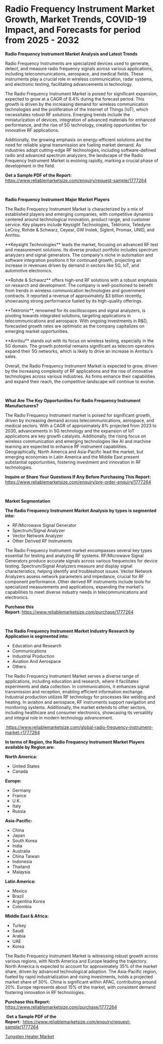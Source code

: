 <p><h1>Radio Frequency Instrument Market Growth, Market Trends, COVID-19 Impact, and Forecasts for period from 2025 - 2032</h1></p><p><strong>Radio Frequency Instrument Market Analysis and Latest Trends</strong></p>
<p><p>Radio Frequency Instruments are specialized devices used to generate, detect, and measure radio frequency signals across various applications, including telecommunications, aerospace, and medical fields. These instruments play a crucial role in wireless communication, radar systems, and electronic testing, facilitating advancements in technology.</p><p>The Radio Frequency Instrument Market is poised for significant expansion, expected to grow at a CAGR of 8.4% during the forecast period. This growth is driven by the increasing demand for wireless communication technologies and the proliferation of the Internet of Things (IoT), which necessitates robust RF solutions. Emerging trends include the miniaturization of devices, integration of advanced materials for enhanced performance, and the rise of 5G technology, creating opportunities for innovative RF applications.</p><p>Additionally, the growing emphasis on energy-efficient solutions and the need for reliable signal transmission are fueling market demand. As industries adopt cutting-edge RF technologies, including software-defined radio and advanced spectrum analyzers, the landscape of the Radio Frequency Instrument Market is evolving rapidly, marking a crucial phase of development in the field.</p></p>
<p><strong>Get a Sample PDF of the Report:&nbsp;</strong> <a href="https://www.reliablemarketsize.com/enquiry/request-sample/1777264?utm_campaign=2378&utm_medium=2&utm_source=Github&utm_content=ia&utm_term=18022025&utm_id=radio-frequency-instrument">https://www.reliablemarketsize.com/enquiry/request-sample/1777264</a></p>
<p>&nbsp;</p>
<p><strong>Radio Frequency Instrument Major Market Players</strong></p>
<p><p>The Radio Frequency Instrument Market is characterized by a mix of established players and emerging companies, with competitive dynamics centered around technological innovation, product range, and customer service. Key players include Keysight Technologies, Tektronix, Teledyne LeCroy, Rohde & Schwarz, Ceyear, GW Instek, Siglent, Promax, UNID, and Anritsu.</p><p>**Keysight Technologies** leads the market, focusing on advanced RF test and measurement solutions. Its diverse product portfolio includes spectrum analyzers and signal generators. The company's niche in automation and software integration positions it for continued growth, projecting an increase in revenues driven by demand in sectors like 5G, IoT, and automotive electronics.</p><p>**Rohde & Schwarz** offers high-end RF solutions with a robust emphasis on research and development. The company is well-positioned to benefit from trends in wireless communication technologies and government contracts. It reported a revenue of approximately $3 billion recently, showcasing strong performance fueled by its high-quality offerings.</p><p>**Tektronix**, renowned for its oscilloscopes and signal analyzers, is pivoting towards integrated solutions, targeting applications in telecommunications and aerospace. With ongoing investments in R&D, forecasted growth rates are optimistic as the company capitalizes on emerging market opportunities.</p><p>**Anritsu** stands out with its focus on wireless testing, especially in the 5G domain. The growth potential remains significant as telecom operators expand their 5G networks, which is likely to drive an increase in Anritsu's sales.</p><p>Overall, the Radio Frequency Instrument Market is expected to grow, driven by the increasing complexity of RF applications and the rise of innovative technologies across various industries. As firms enhance their capabilities and expand their reach, the competitive landscape will continue to evolve.</p></p>
<p>&nbsp;</p>
<p><strong>What Are The Key Opportunities For Radio Frequency Instrument Manufacturers?</strong></p>
<p><p>The Radio Frequency Instrument market is poised for significant growth, driven by increasing demand across telecommunications, aerospace, and medical sectors. With a CAGR of approximately 8% projected from 2023 to 2030, advancements in 5G technology and the expansion of IoT applications are key growth catalysts. Additionally, the rising focus on wireless communication and emerging technologies like AI and machine learning are expected to enhance RF instrument capabilities. Geographically, North America and Asia-Pacific lead the market, but emerging economies in Latin America and the Middle East present substantial opportunities, fostering investment and innovation in RF technologies.</p></p>
<p><strong>Inquire or Share Your Questions If Any Before Purchasing This Report:</strong> <a href="https://www.reliablemarketsize.com/enquiry/pre-order-enquiry/1777264?utm_campaign=2378&utm_medium=2&utm_source=Github&utm_content=ia&utm_term=18022025&utm_id=radio-frequency-instrument">https://www.reliablemarketsize.com/enquiry/pre-order-enquiry/1777264</a></p>
<p>&nbsp;</p>
<p><strong>Market Segmentation</strong></p>
<p><strong>The Radio Frequency Instrument Market Analysis by types is segmented into:</strong></p>
<p><ul><li>RF/Microwave Signal Generator</li><li>Spectrum/Signal Analyzer</li><li>Vector Network Analyzer</li><li>Other Derived RF Instruments</li></ul></p>
<p><p>The Radio Frequency Instrument market encompasses several key types essential for testing and analyzing RF systems. RF/Microwave Signal Generators produce accurate signals across various frequencies for device testing. Spectrum/Signal Analyzers measure and display signal characteristics, helping identify and troubleshoot issues. Vector Network Analyzers assess network parameters and impedance, crucial for RF component performance. Other derived RF instruments include tools for specialized measurements and applications, expanding the market's capabilities to meet diverse industry needs in telecommunications and electronics.</p></p>
<p><strong>Purchase this Report:&nbsp;</strong><a href="https://www.reliablemarketsize.com/purchase/1777264?utm_campaign=2378&utm_medium=2&utm_source=Github&utm_content=ia&utm_term=18022025&utm_id=radio-frequency-instrument">https://www.reliablemarketsize.com/purchase/1777264</a></p>
<p>&nbsp;</p>
<p><strong>The Radio Frequency Instrument Market Industry Research by Application is segmented into:</strong></p>
<p><ul><li>Education and Research</li><li>Communications</li><li>Industrial Production</li><li>Aviation And Aerospace</li><li>Others</li></ul></p>
<p><p>The Radio Frequency Instrument Market serves a diverse range of applications, including education and research, where it facilitates experiments and data collection. In communications, it enhances signal transmission and reception, enabling efficient information exchange. Industrial production utilizes RF technology for processes like welding and heating. In aviation and aerospace, RF instruments support navigation and monitoring systems. Additionally, the market extends to other sectors, including healthcare and consumer electronics, showcasing its versatility and integral role in modern technology advancement.</p></p>
<p><a href="https://www.reliablemarketsize.com/global-radio-frequency-instrument-market-r1777264?utm_campaign=2378&utm_medium=2&utm_source=Github&utm_content=ia&utm_term=18022025&utm_id=radio-frequency-instrument">&nbsp;https://www.reliablemarketsize.com/global-radio-frequency-instrument-market-r1777264</a></p>
<p><strong>In terms of Region, the Radio Frequency Instrument Market Players available by Region are:</strong></p>
<p>
    <p> <strong> North America: </strong>
        <ul>
            <li>United States</li>
            <li>Canada</li>
        </ul>
        </p> 
    <p> <strong> Europe: </strong>
        <ul>
            <li>Germany</li>
            <li>France</li>
            <li>U.K.</li>
            <li>Italy</li>
            <li>Russia</li>
        </ul>
        </p> 
    <p> <strong> Asia-Pacific: </strong>
        <ul>
            <li>China</li>
            <li>Japan</li>
            <li>South Korea</li>
            <li>India</li>
            <li>Australia</li>
            <li>China Taiwan</li>
            <li>Indonesia</li>
            <li>Thailand</li>
            <li>Malaysia</li>
        </ul>
        </p> 
    <p> <strong> Latin America: </strong>
        <ul>
            <li>Mexico</li>
            <li>Brazil</li>
            <li>Argentina Korea</li>
            <li>Colombia</li>
        </ul>
        </p> 
    <p> <strong> Middle East & Africa: </strong>
        <ul>
            <li>Turkey</li>
            <li>Saudi</li>
            <li>Arabia</li>
            <li>UAE</li>
            <li>Korea</li>
        </ul>
    </p>
    </p>
<p><p>The Radio Frequency Instrument Market is witnessing robust growth across various regions, with North America and Europe leading the trajectory. North America is expected to account for approximately 35% of the market share, driven by advanced technological adoption. The Asia-Pacific region, fueled by rapid industrialization and rising investments, holds a projected market share of 30%. China is significant within APAC, contributing around 20%. Europe represents about 15% of the market, with consistent demand fostering innovation in RF technologies.</p></p>
<p><strong>Purchase this Report: </strong><a href="https://www.reliablemarketsize.com/purchase/1777264?utm_campaign=2378&utm_medium=2&utm_source=Github&utm_content=ia&utm_term=18022025&utm_id=radio-frequency-instrument">https://www.reliablemarketsize.com/purchase/1777264</a></p>
<p>&nbsp;<strong>Get a Sample PDF of the Report:&nbsp;&nbsp;</strong><a href="https://www.reliablemarketsize.com/enquiry/request-sample/1777264?utm_campaign=2378&utm_medium=2&utm_source=Github&utm_content=ia&utm_term=18022025&utm_id=radio-frequency-instrument">https://www.reliablemarketsize.com/enquiry/request-sample/1777264</a></p>
<p><strong></strong></p>
<p><p><a href="https://github.com/schwminh2001101/Market-Research-Report-List-1/blob/main/tungsten-heater-market.md?utm_campaign=2378&utm_medium=2&utm_source=Github&utm_content=ia&utm_term=18022025&utm_id=radio-frequency-instrument">Tungsten Heater Market</a></p></p>